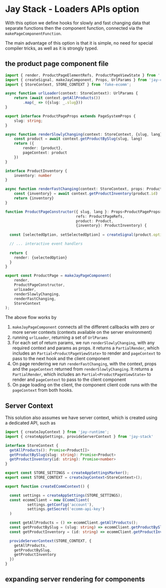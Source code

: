 # Jay Stack - Loaders APIs option

With this option we define hooks for slowly and fast changing data that separate functions then the component function,
connected via the `makePageComponentFunction`.

The main advantage of this option is that it is simple, no need for special compiler tricks, 
as well as it is strongly typed.

## the product page component file

```typescript
import { render, ProductPageElementRefs, ProductPageViewState } from './product-page.jay-html';
import { createSignal, makeJayComponent, Props, UrlParams } from 'jay-component';
import { StoreContext, STORE_CONTEXT } from 'fake-ecomm';

async function urlLoader(context: StoreContext): UrlParams {
    return (await context.getAllProducts())
        .map(_ => ({slug: _.slug}))
}

export interface ProductPageProps extends PageSystemProps {
    slug: string;
}

async function renderSlowlyChanging(context: StoreContext, {slug, lang}: ProductPageProps): PartialRender<ProductPageViewState, Product> {
    const product = await context.getProductBySlug(slug, lang)
    return ({
        render: {product},
        pageContext: product
    })
}

interface ProductInventory {
    inventory: number
}

async function renderFastChanging(context: StoreContext, props: ProductPageProps, product: Product): PartialRender<ProductPageViewState, ProductInventory> {
    const {inventory} = await context.getProductInventory(product.id)
    return {inventory}
}

function ProductPageConstructor({ slug, lang }: Props<ProductPageProps>, 
                                refs: ProductPageRefs, 
                                product: Product, 
                                {inventory}: ProductInventory) {
    
  const [selectedOption, setSelectedOption] = createSignal(product.options[0].key);

  // ... interactive event handlers
  
  return {
    render: {selectedOption}
  }
}

export const ProductPage = makeJayPageComponent(
    render, 
    ProductPageConstructor, 
    urlLoader, 
    renderSlowlyChanging, 
    renderFastChanging,
    StoreContext
);
```

The above flow works by 
1. `makeJayPageComponent` connects all the different callbacks with zero or more server contexts 
   (contexts available on the server environment)
2. running `urlLoader`, returning a set of `UrlParams`
3. For each set of return params, we run `renderSlowlyChanging`, with any required context and params as props. 
   it returns a `PartialRender`, which includes an `Partial<ProductPageViewState>` to render and `pageContext` to pass
   to the next hook and the client component
4. On page rendering we run `renderFastChanging`, with the context, props and the `pageContext` returned from `renderSlowlyChanging`.
   It returns a `PartialRender`, which includes an `Partial<ProductPageViewState>` to render and `pageContext` to pass
   to the client component
5. On page loading on the client, the component client code runs with the `pageContext` from both hooks.

## Server Context

This solution also assumes we have server context, which is created using a dedicated API, 
such as

```typescript
import { createJayContext } from 'jay-runtime';
import { createAppSettings, provideServerContext } from 'jay-stack'

interface StoreContext {
  getAllProducts(): Promise<Product[]>
  getProductBySlug(slug: string): Promise<Product>
  getProductInventory(id: string): Promise<number>
}

export const STORE_SETTINGS = createAppSettingsMarker();
export const STORE_CONTEXT = createJayContext<StoreContext>();

export function createECommContext() {

  const settings = createAppSettings(STORE_SETTINGS);
  const ecommClient = new ECommClient(
          settings.getConfig('account'),
          settings.getSecret('ecomm-api-key')
  )

  const getAllProducts = () => ecommClient.getAllProducts();
  const getProductBySlug = (slug: string) => ecommClient.getProductBySlug(slug);
  const getProductInventory = (id: string) => ecommClient.getProductInventory(id)

  provideServerContext(STORE_CONTEXT, {
    getAllProducts,
    getProductBySlug,
    getProductInventory
  })
}
```

## expanding server rendering for components
